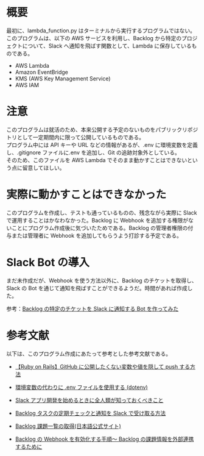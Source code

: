# 概要

最初に、lambda_function.py はターミナルから実行するプログラムではない。
このプログラムは、以下の AWS サービスを利用し、Backlog から特定のプロジェクトについて、Slack へ通知を飛ばす関数として、Lambda に保存しているものである。

- AWS Lambda
- Amazon EventBridge
- KMS (AWS Key Management Service)
- AWS IAM

# 注意

このプログラムは就活のため、本来公開する予定のないものをパブリックリポジトリとして一定期間内に限って公開しているものである。  
プログラム中には API キーや URL などの情報があるが、.env に環境変数を定義し、.gitignore ファイルに.env を追加し、Git の追跡対象外としている。  
そのため、このファイルを AWS Lambda でそのまま動かすことはできないという点に留意してほしい。

# 実際に動かすことはできなかった

このプログラムを作成し、テストも通っているものの、残念ながら実際に Slack で運用することはかなわなかった。Backlog に Webhook を追加する権限がないことにプログラム作成後に気づいたためである。Backlog の管理者権限の付与または管理者に Webhook を追加してもらうよう打診する予定である。

# Slack Bot の導入

まだ未作成だが、Webhook を使う方法以外に、Backlog のチケットを取得し、Slack の Bot を通じて通知を飛ばすことができるようだ。時間があれば作成した。

参考：[Backlog の特定のチケットを Slack に通知する Bot を作ってみた](https://www.forcia.com/blog/002461.html)

# 参考文献

以下は、このプログラム作成にあたって参考とした参考文献である。

- [【Ruby on Rails】GitHub に公開したくない変数や値を隠して push する方法](https://zenn.dev/noraworld/articles/keep-values-a-secret-on-rails)

- [環境変数の代わりに .env ファイルを使用する (dotenv)](https://maku77.github.io/nodejs/env/dotenv.html)

- [Slack アプリ開発を始めるときに全人類が知っておくべきこと](https://www.wantedly.com/companies/wantedly/post_articles/302887#_=_)

- [Backlog タスクの定期チェックと通知を Slack で受け取る方法](https://ops.jig-saw.com/tech-cate/backlog-slack)

- [Backlog 課題一覧の取得(日本語公式サイト)](https://developer.nulab.com/ja/docs/backlog/api/2/get-issue-list/#)

- [Backlog の Webhook を有効化する手順～ Backlog の課題情報を外部連携するために](https://auto-worker.com/blog/?p=459)

